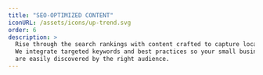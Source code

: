 ```yaml
---
title: "SEO-OPTIMIZED CONTENT"
iconURL: /assets/icons/up-trend.svg
order: 6
description: >
  Rise through the search rankings with content crafted to capture local traffic in Charleston, SC.
  We integrate targeted keywords and best practices so your small business, web applications, and ecommerce solutions
  are easily discovered by the right audience.
---
```

